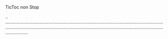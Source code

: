 TicToc non Stop

..
..........................................................................................................................................................................................................................................................................
